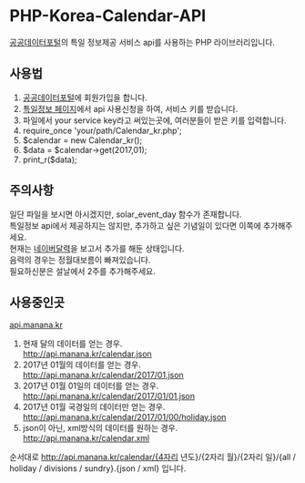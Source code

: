 # PHP-Korea-Calendar-API
[공공데이터포털](https://www.data.go.kr)의 특일 정보제공 서비스 api를 사용하는 PHP 라이브러리입니다.

## 사용법
1. [공공데이터포털](https://www.data.go.kr)에 회원가입을 합니다.
2. [특일정보 페이지](https://www.data.go.kr/subMain.jsp?param=T1BFTkFQSUAxNTAxMjY5MA==#/L3B1YnIvdXNlL3ByaS9Jcm9zT3BlbkFwaURldGFpbC9vcGVuQXBpTGlzdFBhZ2UkQF4wMTJtMSRAXnB1YmxpY0RhdGFQaz0xNTAxMjY5MCRAXmJybUNkPU9DMDAxMyRAXnJlcXVlc3RDb3VudD0xNTEkQF5vcmdJbmRleD1PUEVOQVBJ)에서 api 사용신청을 하여, 서비스 키를 받습니다.
3. 파일에서 your service key라고 써있는곳에, 여러분들이 받은 키를 입력합니다.
4. require_once 'your/path/Calendar_kr.php';
5. $calendar = new Calendar_kr();
6. $data = $calendar->get(2017,01);
7. print_r($data);

## 주의사항
일단 파일을 보시면 아시겠지만, solar_event_day 함수가 존재합니다.<br />
특일정보 api에서 제공하지는 않지만, 추가하고 싶은 기념일이 있다면 이쪽에 추가해주세요.<br />
현재는 [네이버달력](https://search.naver.com/search.naver?sm=tab_hty.top&where=nexearch&oquery=2017%EB%85%84+%EB%8B%AC%EB%A0%A5&ie=utf8&query=%EB%8B%AC%EB%A0%A5)을 보고서 추가를 해둔 상태입니다.<br />
음력의 경우는 정월대보름이 빠져있습니다.<br />
필요하신분은 설날에서 2주를 추가해주세요.

## 사용중인곳
[api.manana.kr](http://api.manana.kr/calendar.json)<br />

1. 현재 달의 데이터를 얻는 경우.<br />
http://api.manana.kr/calendar.json
2. 2017년 01월의 데이터를 얻는 경우.<br />
http://api.manana.kr/calendar/2017/01.json
3. 2017년 01월 01일의 데이터를 얻는 경우.<br />
http://api.manana.kr/calendar/2017/01/01.json
4. 2017년 01월 국경일의 데이터만 얻는 경우.<br />
http://api.manana.kr/calendar/2017/01/00/holiday.json
5. json이 아닌, xml방식의 데이터를 원하는 경우.<br />
http://api.manana.kr/calendar.xml

순서대로 http://api.manana.kr/calendar/{4자리 년도}/{2자리 월}/{2자리 일}/{all / holiday / divisions / sundry}.{json / xml} 입니다.
